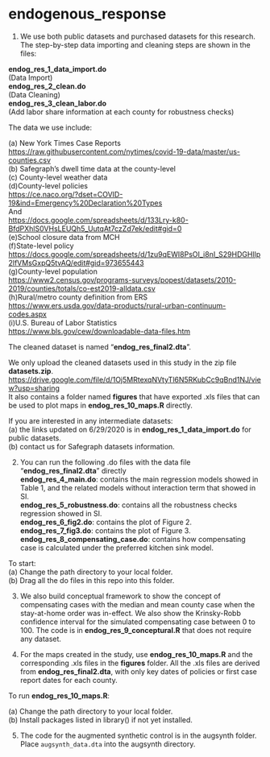# endogenous_response

1. We use both public datasets and purchased datasets for this research. The step-by-step data importing and cleaning steps are shown in the files:

**endog_res_1_data_import.do** <br/> 
(Data Import) <br/> 
**endog_res_2_clean.do** <br/> 
(Data Cleaning) <br/> 
**endog_res_3_clean_labor.do** <br/> 
(Add labor share information at each county for robustness checks) <br/> 

The data we use include:

(a) New York Times Case Reports<br/>
https://raw.githubusercontent.com/nytimes/covid-19-data/master/us-counties.csv<br/>
(b) Safegraph’s dwell time data at the county-level<br/>
(c) County-level weather data<br/>
(d)County-level policies <br/>
https://ce.naco.org/?dset=COVID-19&ind=Emergency%20Declaration%20Types<br/>
And<br/>
https://docs.google.com/spreadsheets/d/133Lry-k80-BfdPXhlS0VHsLEUQh5_UutqAt7czZd7ek/edit#gid=0<br/>
(e)School closure data from MCH<br/>
(f)State-level policy<br/>
https://docs.google.com/spreadsheets/d/1zu9qEWI8PsOI_i8nI_S29HDGHlIp2lfVMsGxpQ5tvAQ/edit#gid=973655443<br/>
(g)County-level population<br/>
https://www2.census.gov/programs-surveys/popest/datasets/2010-2019/counties/totals/co-est2019-alldata.csv<br/>
(h)Rural/metro county definition from ERS <br/>
https://www.ers.usda.gov/data-products/rural-urban-continuum-codes.aspx<br/>
(i)U.S. Bureau of Labor Statistics <br/> 
https://www.bls.gov/cew/downloadable-data-files.htm  <br/> 


The cleaned dataset is named “**endog_res_final2.dta**”. 

We only upload the cleaned datasets used in this study in the zip file **datasets.zip**. <br/>
https://drive.google.com/file/d/1Oj5MRtexqNVtyTl6N5RKubCc9qBnd1NJ/view?usp=sharing <br/>
It also contains a folder named **figures** that have exported .xls files that can be used to plot maps in **endog_res_10_maps.R** directly. 

If you are interested in any intermediate datasets:<br/>
(a) the links updated on 6/29/2020 is in **endog_res_1_data_import.do** for public datasets. <br/>
(b) contact us for Safegraph datasets information.<br/>

2. You can run the following .do files with the data file “**endog_res_final2.dta**” directly <br/>
**endog_res_4_main.do**: contains the main regression models showed in Table 1, and the related models without interaction term that showed in SI.<br/>
**endog_res_5_robustness.do**: contains all the robustness checks regression showed in SI.<br/>
**endog_res_6_fig2.do**: contains the plot of Figure 2.<br/>
**endog_res_7_fig3.do**: contains the plot of Figure 3.<br/>
**endog_res_8_compensating_case.do**: contains how compensating case is calculated under the preferred kitchen sink model. <br/>

To start: <br/>
(a) Change the path directory to your local folder. <br/>
(b) Drag all the do files in this repo into this folder.<br/>

3. We also build conceptual framework to show the concept of compensating cases with the median and mean county case when the stay-at-home order was in-effect. We also show the Krinsky-Robb confidence interval for the simulated compensating case between 0 to 100. The code is in **endog_res_9_conceptural.R** that does not require any dataset.

4. For the maps created in the study, use **endog_res_10_maps.R** and the corresponding .xls files in the **figures** folder. All the .xls files are derived from **endog_res_final2.dta**, with only key dates of policies or first case report dates for each county. 
 
To run **endog_res_10_maps.R**:

(a) Change the path directory to your local folder. <br/>
(b) Install packages listed in library() if not yet installed.<br/>

5. The code for the augmented synthetic control is in the augsynth folder.  Place `augsynth_data.dta` into the augsynth directory.

